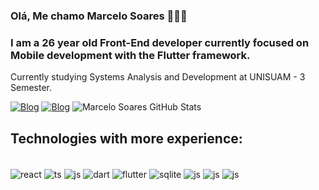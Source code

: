 ### Olá, Me chamo Marcelo Soares 👨🏿‍💻


### I am a 26 year old Front-End developer currently focused on Mobile development with the Flutter framework.
Currently studying Systems Analysis and Development at UNISUAM - 3 Semester.

[![Blog](
    https://img.shields.io/badge/LinkedIn-0077B5?style=for-the-badge&logo=linkedin&logoColor=white
)](https://www.linkedin.com/in/marcelo-soares-997883150/)
[![Blog](
    https://img.shields.io/badge/Gmail-D14836?style=for-the-badge&logo=gmail&logoColor=white
)](mailto:marcelosoaresinc@gmail.com)
![Marcelo Soares GitHub Stats](https://github-readme-stats-sigma-five.vercel.app/api?username=asvpxcelo&count_private=true&theme=dracula)




## Technologies with more experience:

<div style="display: inline_block"><br/>
    <img align="center" alt="react" src="https://img.shields.io/badge/React-20232A?style=for-the-badge&logo=react&logoColor=61DAFB" />
    <img align="center" alt="ts" src="https://img.shields.io/badge/TypeScript-007ACC?style=for-the-badge&logo=typescript&logoColor=white"/>
    <img align="center" alt="js" src="https://img.shields.io/badge/JavaScript-F7DF1E?style=for-the-badge&logo=javascript&logoColor=black"/>
    <img align="center" alt="dart" src="https://img.shields.io/badge/Dart-0175C2?style=for-the-badge&logo=dart&logoColor=white"/>
    <img align="center" alt="flutter" src="https://img.shields.io/badge/Flutter-02569B?style=for-the-badge&logo=flutter&logoColor=white"/>
    <img align="center" alt="sqlite" src="https://img.shields.io/badge/SQLite-07405E?style=for-the-badge&logo=sqlite&logoColor=white"/>
    <img align="center" alt="js" src="https://img.shields.io/badge/Bitbucket-0747a6?style=for-the-badge&logo=bitbucket&logoColor=white"/>
    <img align="center" alt="js" src="https://camo.githubusercontent.com/3f0e26b0951bab845a1bb9a7198ecca0da272e462921b6edd85879f3673b6927/68747470733a2f2f696d672e736869656c64732e696f2f62616467652f506f73746d616e2d4646364333373f7374796c653d666f722d7468652d6261646765266c6f676f3d706f73746d616e266c6f676f436f6c6f723d7768697465"/>
    <img align="center" alt="js" src="https://img.shields.io/badge/Ionic-3880FF?style=for-the-badge&logo=ionic&logoColor=white"/>
</div>

